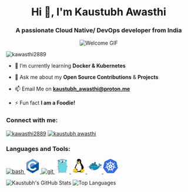 <h1 align="center">Hi 👋, I'm Kaustubh Awasthi</h1>
<h3 align="center">A passionate Cloud Native/ DevOps developer from India</h3>

<p align="center">
<img src="https://user-images.githubusercontent.com/74038190/212748842-9fcbad5b-6173-4175-8a61-521f3dbb7514.gif" alt="Welcome GIF" width="300"/>
</p>
<p align="left"> 
<img src="https://komarev.com/ghpvc/?username=kawasthi2889&label=Profile%20views&color=0e75b6&style=flat" alt="kawasthi2889" /> 
</p>

- 🌱 I’m currently learning **Docker & Kubernetes**

- 💬 Ask me about my **Open Source Contributions** & **Projects**

- 📫 Email Me on **kaustubh_awasthi@proton.me**

- ⚡ Fun fact **I am a Foodie!**

<h3 align="left">Connect with me:</h3>
<p align="left">
<a href="https://twitter.com/kawasthi2889" target="blank"><img align="center" src="https://raw.githubusercontent.com/rahuldkjain/github-profile-readme-generator/master/src/images/icons/Social/twitter.svg" alt="kawasthi2889" height="30" width="40" /></a>
<a href="www.linkedin.com/in/kawasthi2889" target="blank"><img align="center" src="https://raw.githubusercontent.com/rahuldkjain/github-profile-readme-generator/master/src/images/icons/Social/linked-in-alt.svg" alt="kaustubh awasthi" height="30" width="40" /></a>
</p>

<h3 align="left">Languages and Tools:</h3>
<p align="left"> <a href="https://www.gnu.org/software/bash/" target="_blank" rel="noreferrer"> 
<img src="https://www.vectorlogo.zone/logos/gnu_bash/gnu_bash-icon.svg" alt="bash" width="40" height="40"/> </a>
<a href="https://www.cprogramming.com/" target="_blank" rel="noreferrer"> 
<img src="https://raw.githubusercontent.com/devicons/devicon/master/icons/c/c-original.svg" alt="c" width="40" height="40"/> </a>
<a href="https://git-scm.com/" target="_blank" rel="noreferrer"> 
<img src="https://www.vectorlogo.zone/logos/git-scm/git-scm-icon.svg" alt="git" width="40" height="40"/> </a>
<a href="https://golang.org" target="_blank" rel="noreferrer"> 
<img src="https://raw.githubusercontent.com/devicons/devicon/master/icons/go/go-original.svg" alt="go" width="40" height="40"/> </a>
<a href="https://www.linux.org/" target="_blank" rel="noreferrer"> 
<img src="https://raw.githubusercontent.com/devicons/devicon/master/icons/linux/linux-original.svg" alt="linux" width="40" height="40"/> </a>
<a href="https://www.docker.com" target="_blank" rel="noreferrer"> 
<img src="https://raw.githubusercontent.com/devicons/devicon/master/icons/docker/docker-original.svg" alt="docker" width="40" height="40"/> </a>
<a href="https://kubernetes.io" target="_blank" rel="noreferrer"> 
<img src="https://raw.githubusercontent.com/devicons/devicon/master/icons/kubernetes/kubernetes-plain.svg" alt="kubernetes" width="40" height="40"/> </a>
</p>

![Kaustubh's GitHub Stats](https://github-readme-stats.vercel.app/api?username=kawasthi2889&show_icons=true&count_private=true&hide_title=true)
![Top Languages](https://github-readme-stats.vercel.app/api/top-langs/?username=kawasthi2889&layout=compact&hide_title=true)
